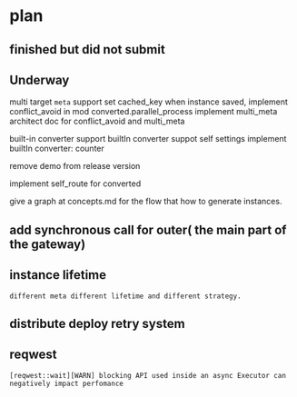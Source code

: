 # plan

## finished but did not submit


## Underway

multi target `meta` support
    set cached_key when instance saved,
    implement conflict_avoid in mod converted.parallel_process
    implement multi_meta
    architect doc for conflict_avoid and multi_meta

built-in converter support
    builtIn converter suppot self settings
    implement builtIn converter: counter

remove demo from release version

implement self_route for converted

give a graph at concepts.md for the flow that how to generate instances.
    
        
## add synchronous call for outer( the main part of the gateway)

## instance lifetime
    different meta different lifetime and different strategy.

## distribute deploy retry system

## reqwest
    [reqwest::wait][WARN] blocking API used inside an async Executor can negatively impact perfomance



